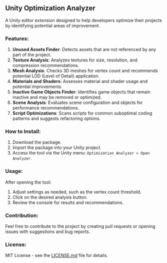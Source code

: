 ## Unity Optimization Analyzer

A Unity editor extension designed to help developers optimize their projects by identifying potential areas of improvement.

### Features:
1. **Unused Assets Finder**: Detects assets that are not referenced by any part of the project.
2. **Texture Analysis**: Analyzes textures for size, resolution, and compression recommendations.
3. **Mesh Analysis**: Checks 3D meshes for vertex count and recommends potential LOD (Level of Detail) application.
4. **Materials and Shaders**: Assesses material and shader usage and potential improvements.
5. **Inactive Game Objects Finder**: Identifies game objects that remain inactive and may be removed or optimized.
6. **Scene Analysis**: Evaluates scene configuration and objects for performance recommendations.
7. **Script Optimizations**: Scans scripts for common suboptimal coding patterns and suggests refactoring options.

### How to Install:
1. Download the package.
2. Import the package into your Unity project.
3. Access the tool via the Unity menu: `Optimization Analyzer > Open Analyzer`.

### Usage:
After opening the tool:
1. Adjust settings as needed, such as the vertex count threshold.
2. Click on the desired analysis button.
3. Review the console for results and recommendations.

### Contribution:
Feel free to contribute to the project by creating pull requests or opening issues with suggestions and bug reports.

### License:
MIT License - see the [LICENSE.md](LICENSE.md) file for details.
